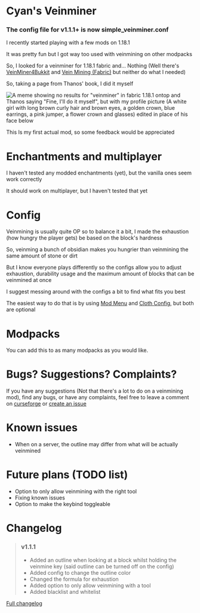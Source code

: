 # Cyan's Veinminer

### The config file for v1.1.1+ is now simple_veinminer.conf

I recently started playing with a few mods on 1.18.1

It was pretty fun but I got way too used with veinmining on other modpacks

So, I looked for a veinminer for 1.18.1 fabric and... Nothing (Well there's [VeinMiner4Bukkit](https://www.curseforge.com/minecraft/mc-mods/veinminer4bukkit) and [Vein Mining (Fabric)](https://www.curseforge.com/minecraft/mc-mods/vein-mining-fabric) but neither do what I needed)

So, taking a page from Thanos' book, I did it myself

![A meme showing no results for "veinminer" in fabric 1.18.1 ontop and Thanos saying "Fine, I'll do it myself", but with my profile picture (A white girl with long brown curly hair and brown eyes, a golden crown, blue earrings, a pink jumper, a flower crown and glasses) edited in place of his face below](https://github.com/PrincessCyanMarine/Simple-Veinminer/blob/main/assets/fine_ill_do_it_myself.png?raw=true "Fine I'll do it myself")

This Is my first actual mod, so some feedback would be appreciated


# Enchantments and multiplayer

I haven't tested any modded enchantments (yet), but the vanilla ones seem work correctly

It should work on multiplayer, but I haven't tested that yet

# Config

Veinmining is usually quite OP so to balance it a bit, I made the exhaustion (how hungry the player gets) be based on the block's hardness

So, veinming a bunch of obsidian makes you hungrier than veinmining the same amount of stone or dirt

But I know everyone plays differently so the configs allow you to adjust exhaustion, durability usage and the maximum amount of blocks that can be veinmined at once

I suggest messing around with the configs a bit to find what fits you best

The easiest way to do that is by using [Mod Menu](https://www.curseforge.com/minecraft/mc-mods/modmenu) and [Cloth Config](https://www.curseforge.com/minecraft/mc-mods/cloth-config), but both are optional

# Modpacks

You can add this to as many modpacks as you would like.

# Bugs? Suggestions? Complaints?

If you have any suggestions (Not that there's a lot to do on a veinmining mod), find any bugs, or have any complaints, feel free to leave a comment on [curseforge](https://www.curseforge.com/minecraft/mc-mods/simple-veinminer) or [create an issue](https://github.com/PrincessCyanMarine/Simple-Veinminer/issues)

# Known issues

- When on a server, the outline may differ from what will be actually veinmined

# Future plans (TODO list)
- Option to only allow veinmining with the right tool
- Fixing known issues
- Option to make the keybind toggleable

# Changelog

> ### v1.1.1
> - Added an outline when looking at a block whilst holding the veinmine key (said outline can be turned off on the config)
> - Added config to change the outline color
> - Changed the formula for exhaustion
> - Added option to only allow veinmining with a tool
> - Added blacklist and whitelist

[Full changelog](https://github.com/PrincessCyanMarine/Simple-Veinminer/blob/main/CHANGELOG.md)
